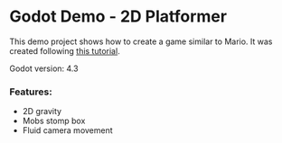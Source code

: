 # Godot Demo - 2D Platformer

This demo project shows how to create a game similar to Mario. It was created following [this tutorial](https://www.youtube.com/watch?v=Mc13Z2gboEk&ab_channel=GDQuest).

Godot version: 4.3

### Features:

-   2D gravity
-   Mobs stomp box
-   Fluid camera movement
